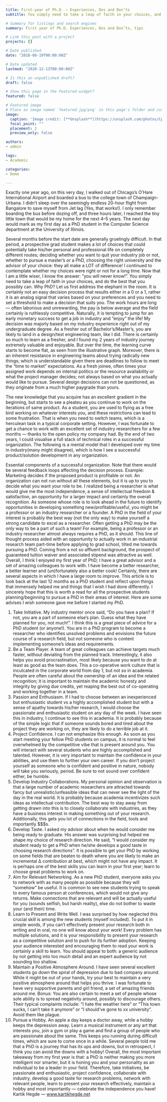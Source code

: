 ```yaml
---
title: First-year of Ph.D. — Experiences, Dos and Don’ts
subtitle: You simply need to take a leap of faith in your choices, and do the best that you possibly can.

# Summary for listings and search engines
summary: First year of Ph.D. Experiences, Dos and Don’ts, tips

# Link this post with a project
projects: []

# Date published
date: "2018-08-19T00:00:00Z"

# Date updated
lastmod: "2020-12-13T00:00:00Z"

# Is this an unpublished draft?
draft: false

# Show this page in the Featured widget?
featured: false

# Featured image
# Place an image named `featured.jpg/png` in this page's folder and customize its options here.
image:
  caption: 'Image credit: [**Unsplash**](https://unsplash.com/photos/CpkOjOcXdUY)'
  focal_point: ""
  placement: 2
  preview_only: false

authors:
- admin

tags:
- Academic

categories:
- Demo

---
```


Exactly one year ago, on this very day, I walked out of Chicago’s O’Hare International Airport and boarded a bus to the college town of Champaign-Urbana. I didn’t sleep over the seemingly endless 20-hour flight from Bangalore to save myself from Jet lag (Yes, that works!). I only remember boarding the bus before dozing off, and three hours later, I reached the tiny little town that would be my home for the next 4–5 years. The next day would mark as my first day as a PhD student in the Computer Science department at the University of Illinois.

Several months before the start date are generally gruelingly difficult. In that period, a prospective grad student makes a lot of choices that could potentially take his/her personal and professional life on completely different routes; deciding whether you want to quit your industry job or not, whether to pursue a master’s or a PhD, choosing the right university and the advisor of your choice: they all make a LOT of difference! I continued to contemplate whether my choices were right or not for a long time. Now that I am a little wiser, I know the answer: “you will never know!”. You simply need to take a leap of faith in your choices, and do the best that you possibly can.
Why PhD?
Let us first address the elephant in the room. It is certainly not an easy decision process that results either in a 0 or a 1, rather it is an analog signal that varies based on your preferences and you need to set a threshold to make a decision that suits you. The work hours are long — often laborious and unrewarding, the pay is below average and the field certainly is ruthlessly competitive. Naturally, it is tempting to jump for an early monetary success to get a job in industry and “enjoy” the life!
My decision was majorly based on my industry experience right out of my undergraduate degree. As a fresher out of Bachelor’s/Master’s, you are likely to land in a design/test engineering team, like I did. There is certainly so much to learn as a fresher, and I found my 2 years of industry journey extremely valuable and enjoyable. But over the time, the learning curve starts to become flat, as seen from the illustrative graph. Moreover, there is an inherent resistance in engineering teams about trying radically new things; which is understandable given there are deadlines to follow to meet the “time to market” expectations. As a fresh joinee, often times your assigned work depends on internal politics or the resource availability or what the project manager decides; not always based on what you actually would like to pursue. Several design decisions can not be questioned, as they originate from a much higher paygrade than yours.

The new knowledge that you acquire has an excellent gradient in the beginning, but starts to see a pleateu as you continue to work on the iterations of same product.
As a student, you are used to flying as a free bird working on whatever interests you, and these restrictions can lead to some frustration. That is when you need to switch teams, which is a herculean task in a typical corporate setting. However, I was fortunate to get a chance to work with an excellent set of industry researchers for a few months — thanks to the open policy my company had. By the end of two years, I could visualise a full stack of technical roles in a successful organization. The following is a mental model that I developed over my time in industry(many might disagree), which is how I see a successful product/solution development in any organization.

Essential components of a successful organization. Note that there would be several feedback loops affecting the decision process. Example: Marketing decides if the proposed product is profitable or not.
An organization can not run without all these elements, but it is up to you to decide what you want your role to be. I realized being a researcher is what would give me the most independence, a sense of intellectual freedom & satisfaction, an opportunity for a larger impact and certainly the overall recognition. As someone whose role is to look ahead in the future to identify opportunities in developing something new/profitable/useful, you might be a professor or an industry researcher or a founder. A PhD in the field of your interest is probably the best way (not the only way) to make yourself a strong candidate to excel as a researcher. Often getting a PhD may be the only way to be a part of such a team! For example, being a professor or an industry researcher almost always requires a PhD, as it should.
This line of thought process aided with an opportunity to actually work in an industrial research team part-time before applying to grad school, tilted me towards pursuing a PhD. Coming from a not so affluent background, the prospect of guaranteed tuition waiver and associated stipend was attractive as well.
Overall, I think I enjoyed my first year of PhD; I have a great advisor and a set of amazing colleagues to work with. I have become a better researcher, a better learner and (un)fortunately also a better cook! Certainly, there are several aspects in which I have a large room to improve. This article is to look back at the last 12 months as a PhD student and reflect upon things that immensely helped me and things that I wish I had done differently. I sincerely hope that this is worth a read for all the prospective students planning/beginning to pursue a PhD in their areas of interest. Here are some advises I wish someone gave me before I started my PhD.
1. Take Initiative.
My industry mentor once said, “Do you have a plan? If not, you are a part of someone else’s plan. Guess what they have planned for you, not much!”. I think this is a great piece of advice for a PhD student (or anyone!). You are in a PhD program to become a researcher who identifies unsolved problems and envisions the future course of a research field, but not someone who is content implementing someone’s ideas and requirements.
2. Be a Team Player.
A team of great colleagues can achieve targets much faster, without deviating from the planned track. Interestingly, it also helps you avoid procrastination, most likely because you want to do at least as good as the team does. This a co-operative work culture that is inculcated in the corporate world from day 1, but not so in academia. People are often careful about the ownership of an idea and the related recognition; it is important to maintain the academic honesty and integrity by giving due credits, yet reaping the best out of co-operating and working together in a team.
3. Passion and Enthusiasm.
If I had to choose between an inexperienced but enthusiastic student vs a highly accomplished student but with a sense of apathy towards his/her research, I would choose the passionate and enthusiastic student on any day of the week. I have seen this in industry, I continue to see this in academia. It is probably because of the simple logic that if someone sounds bored and tired about the project they are working on, they are likely to do a terrible job at it.
4. Project Confidence.
I can not emphasize this enough. As soon as you start meeting your fellow PhD students on campus, it is normal to feel overwhelmed by the competitive vibe that is present around you. You will interact with several students who are highly accomplished and talented. However, it is very important to maintain the confidence in your abilities, and use them to further your own career. If you don’t project yourself as someone who is confident and positive in nature, nobody will take you seriously, period. Be sure to not sound over confident either, be humble.
5. Develop Industry Collaborations.
My personal opinion and observation is that a large number of academic researchers are attracted towards fancy but unrealistic/unfeasible ideas that can never see the light of the day in the real world. It is probably because academia incentivizes such ideas as intellectual contribution. The best way to stay away from getting drawn into this is to closely collaborate with industries, as they have a business interest in making something out of your research. Additionally, this gets you lot of connections in the field, tools and importantly $$$s.
6. Develop Taste.
I asked my advisor about when he would consider me being ready to graduate. His answer was surprising but helped me shape my choice of research direction. He said, “I would consider my student ready to get a PhD when he/she develops a good taste in choosing research directions”. It is possible to get your PhD by working on some fields that are beaten to death where you are likely to make an incremental Δ contribution at best, which might not have any impact. It is perhaps one of the best skills you can learn in your first year; learn to choose great problems to work on.
7. Aim for Relevant Networking.
As a new PhD student, everyone asks you to network with as many people as possible because they will “somehow” be useful. It is common to see new students trying to speak to every famous person at conferences, which would not give any returns. Make connections that are relevant and will be actually useful for you (sounds selfish, but harsh reality), else do not bother to waste your (and their) time.
8. Learn to Present and Write Well.
I was surprised by how neglected this crucial skill is among the new students (myself included). To put it in simple words, if you can’t effectively present your research both in writing and in oral, no one will know about your work! Every problem has multiple solutions, and it is your responsibility to present your research as a competitive solution and to push for its further adoption. Keeping your audience interested and encouraging them to read your work is certainly a skill to learn. You should appeal to both: a generic audience by not getting into too much detail and an expert audience by not sounding too shallow.
9. Maintain a Positive Atmosphere Around.
I have seen several excellent students go down the spiral of depression due to bad company around. While it might be out of your hands, try your best to maintain a very positive atmosphere around that helps you thrive. I was fortunate to have very supportive parents and girl friend, a set of amazing friends around me.
Bonus: You are also certain to meet a set of people whose sole ability is to spread negativity around, possibly to discourage others. Their typical complaints include: “I hate the weather here” or “This town sucks, I can’t take it anymore” or “I should’ve gone to xx university”. Avoid them like plague.
10. Pursue a Hobby.
An apple a day keeps a doctor away, while a hobby keeps the depression away. Learn a musical instrument or any art that interests you, join a gym or play a game and find a group of people who are passionate about the same. This keeps you running during difficult times, which are sure to come once in a while. Several people told me that a PhD is a journey that has its ups and downs, but in retrospect, I think you can avoid the downs with a hobby!
Overall, the most important takeaway from my first year is that: a PhD is neither making you more intelligent nor smarter, but it is honing you and your personality as an individual to be a leader in your field. Therefore, take initiatives, be passionate and enthusiastic, project confidence, collaborate with industry, develop a good taste for research problems, network with relevant people, learn to present your research effectively, maintain a hobby and most importantly — celebrate the independence you have!
Kartik Hegde — www.kartikhegde.net